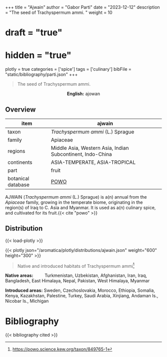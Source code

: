 +++
title = "Ajwain"
author = "Gabor Parti"
date = "2023-12-12"
description = "The seed of Trachyspermum ammi. "
weight = 10
# draft = "true"
# hidden = "true"
plotly = true
categories = ['spice']
tags = ['culinary']
bibFile = "static/bibliography/parti.json"
+++

>The seed of Trachyspermum ammi. 

<center>

**English:** ajowan

</center>

## Overview

|       item       |                          ajwain                          |
|------------------|----------------------------------------------------------|
|       taxon      |             *Trachyspermum ammi* (L.) Sprague            |
|      family      |                         Apiaceae                         |
|      regions     |Middle Asia, Western Asia, Indian Subcontinent, Indo-China|
|    continents    |               ASIA-TEMPERATE, ASIA-TROPICAL              |
|       part       |                           fruit                          |
|botanical database|    [POWO](https://powo.science.kew.org/taxon/849765-1)   |

AJWAIN (*Trachyspermum ammi* (L.) Sprague) is a(n) annual from the *Apiaceae* family, growing in the temperate biome, originating in the region(s) of Iraq to C. Asia and Myanmar. It is used as a(n) culinary spice, and cultivated for its fruit.{{< cite "powo" >}}



## Distribution

{{< load-plotly >}}

{{< plotly json="/aromatica/plotly/distributions/ajwain.json" weight="600" height="300" >}}

>Native and introduced habitats of Trachyspermum ammi[^powo]

[^powo]: https://powo.science.kew.org/taxon/849765-1

<p style="text-align:left;">

**Native areas:** &ensp; &ensp; &ensp; Turkmenistan, Uzbekistan, Afghanistan, Iran, Iraq, Bangladesh, East Himalaya, Nepal, Pakistan, West Himalaya, Myanmar

**Introduced areas:** Sweden, Czechoslovakia, Morocco, Ethiopia, Somalia, Kenya, Kazakhstan, Palestine, Turkey, Saudi Arabia, Xinjiang, Andaman Is., Nicobar Is., Michigan

</p>



# Bibliography

{{< bibliography cited >}}


